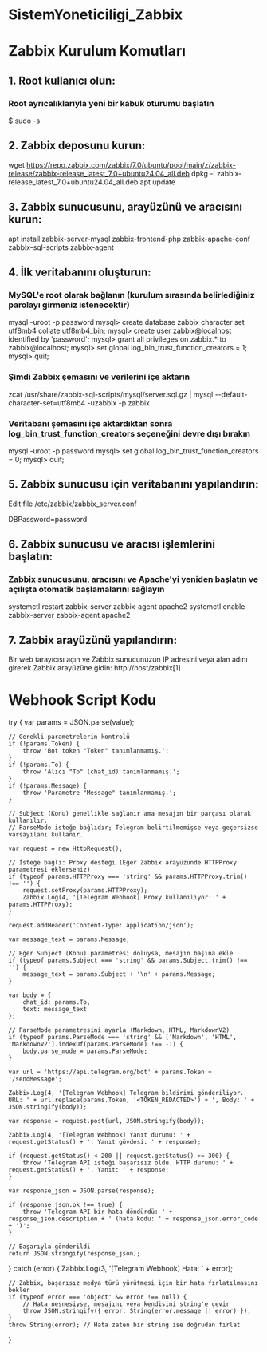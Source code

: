 # SistemYoneticiligi_Zabbix

# Zabbix Kurulum Komutları

## 1.	Root kullanıcı olun:
### Root ayrıcalıklarıyla yeni bir kabuk oturumu başlatın
$ sudo -s

## 2.	Zabbix deposunu kurun:

 wget https://repo.zabbix.com/zabbix/7.0/ubuntu/pool/main/z/zabbix-release/zabbix-release_latest_7.0+ubuntu24.04_all.deb
 dpkg -i zabbix-release_latest_7.0+ubuntu24.04_all.deb
 apt update

## 3.	Zabbix sunucusunu, arayüzünü ve aracısını kurun:

 apt install zabbix-server-mysql zabbix-frontend-php zabbix-apache-conf zabbix-sql-scripts zabbix-agent

## 4.	İlk veritabanını oluşturun: 
### MySQL'e root olarak bağlanın (kurulum sırasında belirlediğiniz parolayı girmeniz istenecektir)

mysql -uroot -p
password
mysql> create database zabbix character set utf8mb4 collate utf8mb4_bin;
mysql> create user zabbix@localhost identified by 'password';
mysql> grant all privileges on zabbix.* to zabbix@localhost;
mysql> set global log_bin_trust_function_creators = 1;
mysql> quit;

### Şimdi Zabbix şemasını ve verilerini içe aktarın

 zcat /usr/share/zabbix-sql-scripts/mysql/server.sql.gz | mysql --default-character-set=utf8mb4 -uzabbix -p zabbix

### Veritabanı şemasını içe aktardıktan sonra log_bin_trust_function_creators seçeneğini devre dışı bırakın

mysql -uroot -p
password
mysql> set global log_bin_trust_function_creators = 0;
mysql> quit;

## 5.	Zabbix sunucusu için veritabanını yapılandırın:
Edit file /etc/zabbix/zabbix_server.conf

DBPassword=password

## 6.	Zabbix sunucusu ve aracısı işlemlerini başlatın: 
### Zabbix sunucusunu, aracısını ve Apache'yi yeniden başlatın ve açılışta otomatik başlamalarını sağlayın

 systemctl restart zabbix-server zabbix-agent apache2
 systemctl enable zabbix-server zabbix-agent apache2

## 7.	Zabbix arayüzünü yapılandırın: 
Bir web tarayıcısı açın ve Zabbix sunucunuzun IP adresini veya alan adını girerek Zabbix arayüzüne gidin: http://host/zabbix[1]


# Webhook Script Kodu
try {
    var params = JSON.parse(value);
    
    // Gerekli parametrelerin kontrolü
    if (!params.Token) {
        throw 'Bot token "Token" tanımlanmamış.';
    }
    if (!params.To) {
        throw 'Alıcı "To" (chat_id) tanımlanmamış.';
    }
    if (!params.Message) {
        throw 'Parametre "Message" tanımlanmamış.';
    }
    
    // Subject (Konu) genellikle sağlanır ama mesajın bir parçası olarak kullanılır.
    // ParseMode isteğe bağlıdır; Telegram belirtilmemişse veya geçersizse varsayılanı kullanır.
    
    var request = new HttpRequest();
    
    // İsteğe bağlı: Proxy desteği (Eğer Zabbix arayüzünde HTTPProxy parametresi eklerseniz)
    if (typeof params.HTTPProxy === 'string' && params.HTTPProxy.trim() !== '') {
        request.setProxy(params.HTTPProxy);
        Zabbix.Log(4, '[Telegram Webhook] Proxy kullanılıyor: ' + params.HTTPProxy);
    }
    
    request.addHeader('Content-Type: application/json');
    
    var message_text = params.Message;
    
    // Eğer Subject (Konu) parametresi doluysa, mesajın başına ekle
    if (typeof params.Subject === 'string' && params.Subject.trim() !== '') {
        message_text = params.Subject + '\n' + params.Message;
    }
    
    var body = {
        chat_id: params.To,
        text: message_text
    };
    
    // ParseMode parametresini ayarla (Markdown, HTML, MarkdownV2)
    if (typeof params.ParseMode === 'string' && ['Markdown', 'HTML', 'MarkdownV2'].indexOf(params.ParseMode) !== -1) {
        body.parse_mode = params.ParseMode;
    }
    
    var url = 'https://api.telegram.org/bot' + params.Token + '/sendMessage';
    
    Zabbix.Log(4, '[Telegram Webhook] Telegram bildirimi gönderiliyor. URL: ' + url.replace(params.Token, '<TOKEN_REDACTED>') + ', Body: ' + JSON.stringify(body));
    
    var response = request.post(url, JSON.stringify(body));
    
    Zabbix.Log(4, '[Telegram Webhook] Yanıt durumu: ' + request.getStatus() + '. Yanıt gövdesi: ' + response);
    
    if (request.getStatus() < 200 || request.getStatus() >= 300) {
        throw 'Telegram API isteği başarısız oldu. HTTP durumu: ' + request.getStatus() + '. Yanıt: ' + response;
    }
    
    var response_json = JSON.parse(response);
    
    if (response_json.ok !== true) {
        throw 'Telegram API bir hata döndürdü: ' + response_json.description + ' (hata kodu: ' + response_json.error_code + ')';
    }
    
    // Başarıyla gönderildi
    return JSON.stringify(response_json);
    
} 
catch (error) {
    Zabbix.Log(3, '[Telegram Webhook] Hata: ' + error);
    
    // Zabbix, başarısız medya türü yürütmesi için bir hata fırlatılmasını bekler
    if (typeof error === 'object' && error !== null) {
        // Hata nesnesiyse, mesajını veya kendisini string'e çevir
        throw JSON.stringify({ error: String(error.message || error) });
    }
    throw String(error); // Hata zaten bir string ise doğrudan fırlat
}
        

